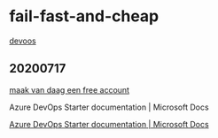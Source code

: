 # fail-fast-and-cheap

[devoos](https://youtu.be/6X_Ah6kqr6w)

## 20200717

[maak van daag een free account](https://azure.microsoft.com/nl-nl/free/search/?&ef_id=EAIaIQobChMIi6qynYnV6gIVA7d3Ch0oVgKIEAAYASAAEgI1jfD_BwE:G:s&OCID=AID2100079_SEM_EAIaIQobChMIi6qynYnV6gIVA7d3Ch0oVgKIEAAYASAAEgI1jfD_BwE:G:s&dclid=CJPtlJ-J1eoCFdDvdwodDisB6Q)


Azure DevOps Starter documentation | Microsoft Docs

[Azure DevOps Starter documentation | Microsoft Docs](https://docs.microsoft.com/en-us/azure/devops-project/?view=azure-devops&WT.mc_id=email)
